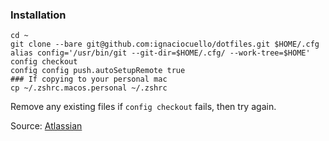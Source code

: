### Installation

```
cd ~
git clone --bare git@github.com:ignaciocuello/dotfiles.git $HOME/.cfg
alias config='/usr/bin/git --git-dir=$HOME/.cfg/ --work-tree=$HOME'
config checkout
config config push.autoSetupRemote true
### If copying to your personal mac
cp ~/.zshrc.macos.personal ~/.zshrc
```

Remove any existing files if `config checkout` fails, then try again.

Source: [Atlassian](https://www.atlassian.com/git/tutorials/dotfiles)
